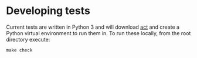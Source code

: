 # Developing tests

Current tests are written in Python 3 and will download [act](https://github.com/nektos/act) and create a Python virtual environment to run them in. To run these locally, from the root directory execute:
```
make check
```
